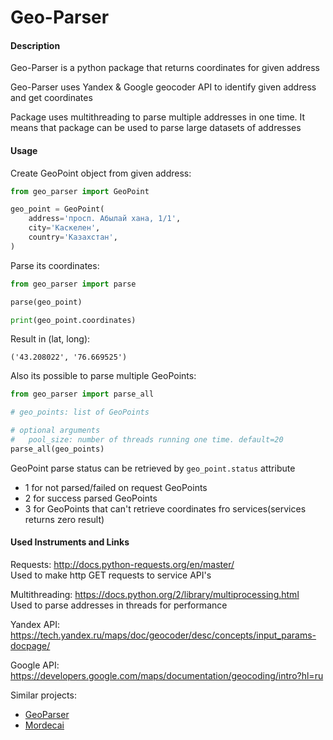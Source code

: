 # Geo-Parser

#### Description
Geo-Parser is a python package that returns 
coordinates for given address

Geo-Parser uses Yandex & Google geocoder API
to identify given address and get coordinates

Package uses multithreading to parse 
multiple addresses in one time. It means that package
can be used to parse large datasets of addresses

#### Usage

Create GeoPoint object from given address:

```python
from geo_parser import GeoPoint

geo_point = GeoPoint(
    address='просп. Абылай хана, 1/1',
    city='Каскелен',
    country='Казахстан',
)
```

Parse its coordinates:

```python
from geo_parser import parse

parse(geo_point)

print(geo_point.coordinates)
```
Result in (lat, long):
```pythonstub
('43.208022', '76.669525')
```

Also its possible to parse multiple GeoPoints:
```python
from geo_parser import parse_all

# geo_points: list of GeoPoints

# optional arguments 
#   pool_size: number of threads running one time. default=20
parse_all(geo_points)
```

GeoPoint parse status can be retrieved by ```geo_point.status``` attribute
* 1 for not parsed/failed on request GeoPoints
* 2 for success parsed GeoPoints
* 3 for GeoPoints that can't retrieve coordinates fro services(services returns zero result)

#### Used Instruments and Links

Requests: http://docs.python-requests.org/en/master/
<br>
Used to make http GET requests to service API's

Multithreading: https://docs.python.org/2/library/multiprocessing.html
<br>
Used to parse addresses in threads for performance

Yandex API: https://tech.yandex.ru/maps/doc/geocoder/desc/concepts/input_params-docpage/


Google API: https://developers.google.com/maps/documentation/geocoding/intro?hl=ru

Similar projects:
* [GeoParser](https://geoparser.io/docs.html)
* [Mordecai](https://github.com/openeventdata/mordecai)
